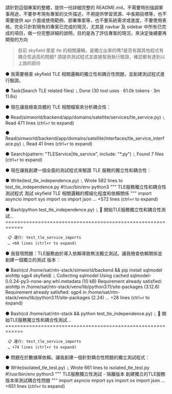 請針對這個專案的整體，提供一份詳細完整的 README.md，不需要特別強調軍事用途，不要參考現有專案的文件描述，不用提供學習資源、中長期目標等，也不需要提供 api 介面或使用範例、部署專案等，也不要系統需求或進度，不要使用表格，完全只針對現有的專案已完成的現況，尤其是 navbar 及 sidebar 中所有已完成的項目，做一份完整詳細的說明，目的是為了評估專案的現況，來決定後續要再開發的方向

> 目前 skyfield 衛星 tle 的相關邏輯，是獨立出來的嗎?是否有跟其他程式有耦合性過高的問題?
  請提供測試程式並直接幫我執行驗證，確認都有達到以上說的部份

● 我需要檢查 skyfield TLE 相關邏輯的獨立性和耦合性問題，並創建測試程式進行驗證。

● Task(Search TLE related files)
  ⎿  Done (30 tool uses · 61.0k tokens · 3m 11.6s)

● 現在讓我檢查具體的 TLE 相關檔案來分析耦合性：

● Read(simworld/backend/app/domains/satellite/services/tle_service.py)
  ⎿  Read 471 lines (ctrl+r to expand)

● Read(simworld/backend/app/domains/satellite/interfaces/tle_service_interface.py)
  ⎿  Read 41 lines (ctrl+r to expand)

● Search(pattern: "TLEService|tle_service", include: "*.py")
  ⎿  Found 7 files (ctrl+r to expand)

● 現在讓我創建一個全面的測試程式來驗證 TLE 服務的獨立性和耦合性：

● Write(test_tle_independence.py)
  ⎿  Wrote 582 lines to test_tle_independence.py
     #!/usr/bin/env python3
     """
     TLE服務獨立性和耦合性測試程式
     測試 skyfield TLE 相關邏輯的模組化程度和依賴關係
     """
     import asyncio
     import sys
     import os
     import json
     … +572 lines (ctrl+r to expand)

● Bash(python test_tle_independence.py)
  ⎿  🚀 開始TLE服務獨立性和耦合性測試...
     ============================================================

     📋 運行: test_tle_service_imports
     … +60 lines (ctrl+r to expand)

● 我發現問題：TLE服務由於導入依賴導致無法獨立測試。讓我檢查依賴關係並創建一個獨立的測試
  版本：

● Bash(cd /home/sat/ntn-stack/simworld/backend && pip install sqlmodel aiohttp sgp4
      skyfield)
  ⎿  Collecting sqlmodel
       Using cached sqlmodel-0.0.24-py3-none-any.whl.metadata (10 kB)
     Requirement already satisfied: aiohttp in
     /home/sat/ntn-stack/venv/lib/python3.11/site-packages (3.12.6)
     Requirement already satisfied: sgp4 in
     /home/sat/ntn-stack/venv/lib/python3.11/site-packages (2.24)
     … +28 lines (ctrl+r to expand)

● Bash(cd /home/sat/ntn-stack && python test_tle_independence.py)
  ⎿  🚀 開始TLE服務獨立性和耦合性測試...
     ============================================================

     📋 運行: test_tle_service_imports
     … +74 lines (ctrl+r to expand)

● 問題在於數據庫依賴。讓我創建一個針對耦合性問題的獨立測試程式：

● Write(isolated_tle_test.py)
  ⎿  Wrote 661 lines to isolated_tle_test.py
     #!/usr/bin/env python3
     """
     TLE服務獨立性測試 - 隔離版本
     創建獨立的TLE服務版本來測試耦合性問題
     """
     import asyncio
     import sys
     import os
     import json
     … +651 lines (ctrl+r to expand)